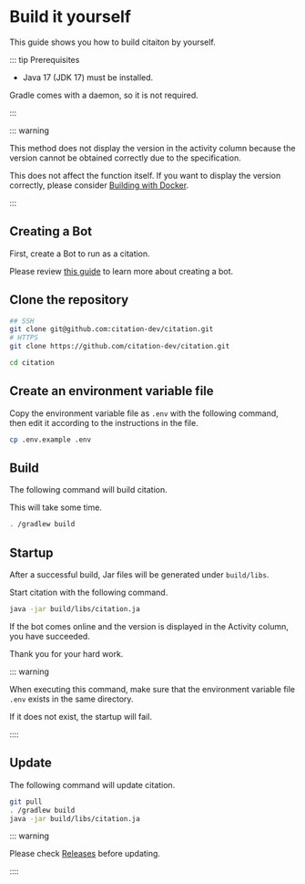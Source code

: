 # Build it yourself

This guide shows you how to build citaiton by yourself.

::: tip Prerequisites

- Java 17 (JDK 17) must be installed.

Gradle comes with a daemon, so it is not required.

:::

::: warning

This method does not display the version in the activity column because the version cannot be obtained correctly due to the specification.

This does not affect the function itself. If you want to display the version correctly, please consider [Building with Docker](docker.md).

:::

## Creating a Bot

First, create a Bot to run as a citation.

Please review [this guide](create-bot.md) to learn more about creating a bot.

## Clone the repository

```sh
## SSH 
git clone git@github.com:citation-dev/citation.git
# HTTPS
git clone https://github.com/citation-dev/citation.git

cd citation
````

## Create an environment variable file

Copy the environment variable file as ``.env`` with the following command, then edit it according to the instructions in the file.

```sh
cp .env.example .env
```

## Build

The following command will build citation.

This will take some time.

```sh 
. /gradlew build
```

## Startup

After a successful build, Jar files will be generated under `build/libs`.

Start citation with the following command.

```sh
java -jar build/libs/citation.ja
````

If the bot comes online and the version is displayed in the Activity column, you have succeeded.

Thank you for your hard work.

::: warning

When executing this command, make sure that the environment variable file `.env` exists in the same directory.

If it does not exist, the startup will fail.

::::

## Update

The following command will update citation.

```sh
git pull
. /gradlew build
java -jar build/libs/citation.ja
```

::: warning

Please check [Releases](https://github.com/citation-dev/citation/releases) before updating.

::::
